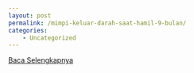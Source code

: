 ```yaml
---
layout: post
permalink: /mimpi-keluar-darah-saat-hamil-9-bulan/
categories:
    - Uncategorized
---
```


[Baca Selengkapnya](/08)